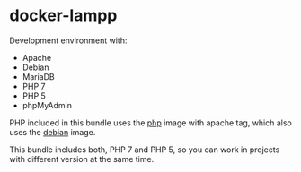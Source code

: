 # docker-lampp

Development environment with:

* Apache
* Debian
* MariaDB
* PHP 7
* PHP 5
* phpMyAdmin

PHP included in this bundle uses the [php](https://hub.docker.com/_/php/) image with apache tag,
which also uses the [debian](https://hub.docker.com/_/debian) image.

This bundle includes both, PHP 7 and PHP 5, so you can work in projects with different version at
the same time.
